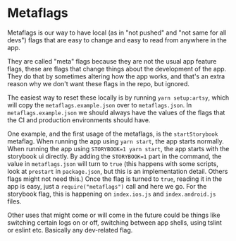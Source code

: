 # Metaflags

Metaflags is our way to have local (as in "not pushed" and "not same for all devs") flags that are easy to change and easy to read from anywhere in the app.

They are called "meta" flags because they are not the usual app feature flags, these are flags that change things about the development of the app. They do that by sometimes altering how the app works, and that's an extra reason why we don't want these flags in the repo, but ignored.

The easiest way to reset these locally is by running `yarn setup:artsy`, which will copy the `metaflags.example.json` over to `metaflags.json`. In `metaflags.example.json` we should always have the values of the flags that the CI and production environments should have.

One example, and the first usage of the metaflags, is the `startStorybook` metaflag.
When running the app using `yarn start`, the app starts normally. When running the app using `STORYBOOK=1 yarn start`, the app starts with the storybook ui directly.
By adding the `STORYBOOK=1` part in the command, the value in `metaflags.json` will turn to `true` (this happens with some scripts, look at `prestart` in `package.json`, but this is an implementation detail. Others flags might not need this.) Once the flag is turned to `true`, reading it in the app is easy, just a `require("metaflags")` call and here we go. For the storybook flag, this is happening on `index.ios.js` and `index.android.js` files.

Other uses that might come or will come in the future could be things like switching certain logs on or off, switching between app shells, using tslint or eslint etc. Basically any dev-related flag.
